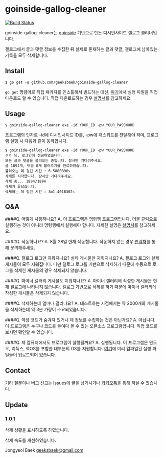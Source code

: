 # goinside-gallog-cleaner
[![Build Status](https://travis-ci.org/geeksbaek/goinside-gallog-cleaner.svg?branch=master)](https://travis-ci.org/geeksbaek/goinside-gallog-cleaner)

goinside-gallog-cleaner는 [goinside](https://github.com/geeksbaek/goinside) 기반으로 만든 디시인사이드 갤로그 클리너입니다. 

갤로그에서 글과 댓글 정보를 수집한 뒤 실제로 존재하는 글과 댓글, 갤로그에 남아있는 기록을 모두 삭제합니다.

## Install
```
$ go get -u github.com/geeksbaek/goinside-gallog-cleaner
```
`go get` 명령어로 직접 패키지를 인스톨해서 빌드하는 대신,  [여기](https://github.com/geeksbaek/goinside-gallog-cleaner/releases)에서 실행 파일을 직접 다운로드 할 수 있습니다. 직접 다운로드하는 경우 [설명서](http://imgur.com/a/Ei1ok)를 참고하세요.

## Usage
```
$ goinside-gallog-cleaner.exe -id YOUR_ID -pw YOUR_PASSWORD
```

프로그램의 인자로 -id에 디시인사이드 ID를, -pw에 패스워드를 전달해야 하며, 프로그램 실행 시 다음과 같이 동작합니다.
```
$ goinside-gallog-cleaner.exe -id YOUR_ID -pw YOUR_PASSWORD
ㅇㅇ 님. 로그인에 성공하였습니다.
모든 글과 댓글을 불러오는 중입니다. 잠시만 기다려주세요.
글 1894개, 댓글 0개 불러오기를 완료하였습니다.
불러오는 데 걸린 시간 : 6.5880896s
삭제를 시작합니다. 잠시만 기다려주세요.
삭제 중... 1894/1894
삭제가 끝났습니다.
삭제하는 데 걸린 시간 : 3m1.4018302s
```

## Q&A
####Q. 어떻게 사용하나요?
A. 이 프로그램은 명령행 프로그램입니다. 더블 클릭으로 실행하는 것이 아니라 명령행에서 실행해야 합니다. 자세한 설명은 [설명서](http://imgur.com/a/Ei1ok)를 참고하세요.

####Q. 작동하나요?
A. 8월 28일 현재 작동합니다. 작동하지 않는 경우 [연락처](https://github.com/geeksbaek/goinside-gallog-cleaner#contact)를 통해 문의해주세요.

####Q. 갤로그 로그만 지워지나요? 실제 게시물만 지워지나요?
A. 갤로그 로그와 실제 게시물이 모두 지워집니다. 다만 갤로그 로그를 기반으로 삭제하기 때문에 수동으로 로그를 삭제한 게시물의 경우 삭제되지 않습니다.

####Q. 마이너 갤러리 게시물도 지워지나요?
A. 마이너 갤러리에 작성한 게시물은 현재 갤로그에 나타나지 않습니다. 갤로그 기반으로 삭제를 하기 때문에 마이너 갤러리에 작성한 게시물은 삭제되지 않습니다.

####Q. 삭제하는데 얼마나 걸리나요?
A. 테스트하는 시점에서는 약 2000개의 게시물을 삭제하는데 약 3분 가량이 소요되었습니다.

####Q. 악성 코드가 숨겨져 있거나 제 정보를 수집하는 것은 아닌가요?
A. 아닙니다. 이 프로그램은 누구나 코드를 들여다 볼 수 있는 오픈소스 프로그램입니다. 직접 코드를 보시면 확인할 수 있습니다. 

####Q. 제 컴퓨터에서도 프로그램이 실행될까요?
A. 실행됩니다. 이 프로그램은 윈도우, 리눅스, 맥OS를 포함한 대부분의 OS를 지원합니다. [여기](https://github.com/geeksbaek/goinside-gallog-cleaner/releases)에 미리 컴파일된 실행 파일들이 업로드되어 있습니다.

## Contact
기타 질문이나 버그 신고는 Issues에 글을 남기시거나 [카카오톡](https://open.kakao.com/o/s3tYb7m)을 통해 하실 수 있습니다.

## Update

### [1.0.1](https://github.com/geeksbaek/goinside-gallog-cleaner/releases/tag/1.0.1)
삭제 상황을 표시하도록 하였습니다.

삭제 속도를 개선하였습니다.

Jongyeol Baek <geeksbaek@gmail.com>
